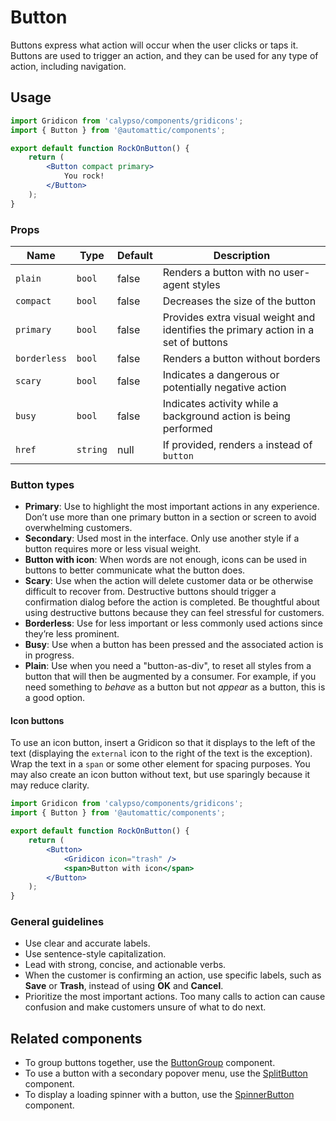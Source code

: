# Button

Buttons express what action will occur when the user clicks or taps it. Buttons are used to trigger an action, and they can be used for any type of action, including navigation.

## Usage

```jsx
import Gridicon from 'calypso/components/gridicons';
import { Button } from '@automattic/components';

export default function RockOnButton() {
	return (
		<Button compact primary>
			You rock!
		</Button>
	);
}
```

### Props

| Name         | Type     | Default | Description                                                                        |
| ------------ | -------- | ------- | ---------------------------------------------------------------------------------- |
| `plain`      | `bool`   | false   | Renders a button with no user-agent styles                                         |
| `compact`    | `bool`   | false   | Decreases the size of the button                                                   |
| `primary`    | `bool`   | false   | Provides extra visual weight and identifies the primary action in a set of buttons |
| `borderless` | `bool`   | false   | Renders a button without borders                                                   |
| `scary`      | `bool`   | false   | Indicates a dangerous or potentially negative action                               |
| `busy`       | `bool`   | false   | Indicates activity while a background action is being performed                    |
| `href`       | `string` | null    | If provided, renders `a` instead of `button`                                       |

### Button types

- **Primary**: Use to highlight the most important actions in any experience. Don’t use more than one primary button in a section or screen to avoid overwhelming customers.
- **Secondary**: Used most in the interface. Only use another style if a button requires more or less visual weight.
- **Button with icon**: When words are not enough, icons can be used in buttons to better communicate what the button does.
- **Scary**: Use when the action will delete customer data or be otherwise difficult to recover from. Destructive buttons should trigger a confirmation dialog before the action is completed. Be thoughtful about using destructive buttons because they can feel stressful for customers.
- **Borderless**: Use for less important or less commonly used actions since they’re less prominent.
- **Busy**: Use when a button has been pressed and the associated action is in progress.
- **Plain**: Use when you need a "button-as-div", to reset all styles from a button that will then be augmented by a consumer. For example, if you need something to _behave_ as a button but not _appear_ as a button, this is a good option.

#### Icon buttons

To use an icon button, insert a Gridicon so that it displays to the left of the text (displaying the `external` icon to the right of the text is the exception). Wrap the text in a `span` or some other element for spacing purposes. You may also create an icon button without text, but use sparingly because it may reduce clarity.

```jsx
import Gridicon from 'calypso/components/gridicons';
import { Button } from '@automattic/components';

export default function RockOnButton() {
	return (
		<Button>
			<Gridicon icon="trash" />
			<span>Button with icon</span>
		</Button>
	);
}
```

### General guidelines

- Use clear and accurate labels.
- Use sentence-style capitalization.
- Lead with strong, concise, and actionable verbs.
- When the customer is confirming an action, use specific labels, such as **Save** or **Trash**, instead of using **OK** and **Cancel**.
- Prioritize the most important actions. Too many calls to action can cause confusion and make customers unsure of what to do next.

## Related components

- To group buttons together, use the [ButtonGroup](./button-group) component.
- To use a button with a secondary popover menu, use the [SplitButton](./split-button) component.
- To display a loading spinner with a button, use the [SpinnerButton](./spinner-button) component.
